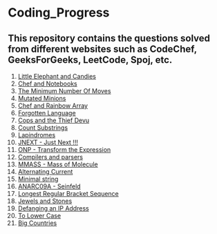 # Coding_Progress

## This repository contains the questions solved from different websites such as CodeChef, GeeksForGeeks, LeetCode, Spoj, etc.

1) [Little Elephant and Candies](https://github.com/aadityavikram/Solved_Questions/blob/master/lecandy.cpp)
2) [Chef and Notebooks](https://github.com/aadityavikram/Solved_Questions/blob/master/cnote.cpp)
3) [The Minimum Number Of Moves](https://github.com/aadityavikram/Solved_Questions/blob/master/salary.cpp)
4) [Mutated Minions](https://github.com/aadityavikram/Solved_Questions/blob/master/chn15a.cpp)
5) [Chef and Rainbow Array](https://github.com/aadityavikram/Solved_Questions/blob/master/rainbowa.cpp)
6) [Forgotten Language](https://github.com/aadityavikram/Solved_Questions/blob/master/frgtnlng.cpp)
7) [Cops and the Thief Devu](https://github.com/aadityavikram/Solved_Questions/blob/master/cops.cpp)
8) [Count Substrings](https://github.com/aadityavikram/Solved_Questions/blob/master/csub.cpp)
9) [Lapindromes](https://github.com/aadityavikram/Solved_Questions/blob/master/lapin.cpp)
10) [JNEXT - Just Next !!!](https://github.com/aadityavikram/Solved_Questions/blob/master/jnext.cpp)
11) [ONP - Transform the Expression](https://github.com/aadityavikram/Solved_Questions/blob/master/onp.cpp)
12) [Compilers and parsers](https://github.com/aadityavikram/Solved_Questions/blob/master/compiler.cpp)
13) [MMASS - Mass of Molecule](https://github.com/aadityavikram/Solved_Questions/blob/master/mmass.cpp)
14) [Alternating Current](https://github.com/aadityavikram/Solved_Questions/blob/master/ac.cpp)
15) [Minimal string](https://github.com/aadityavikram/Solved_Questions/blob/master/minstring.cpp)
16) [ANARC09A - Seinfeld](https://github.com/aadityavikram/Solved_Questions/blob/master/anarc09a.cpp)
17) [Longest Regular Bracket Sequence](https://github.com/aadityavikram/Solved_Questions/blob/master/lrbs.cpp)
18) [Jewels and Stones](https://github.com/aadityavikram/Solved_Questions/blob/master/jstone.cpp)
19) [Defanging an IP Address](https://github.com/aadityavikram/Solved_Questions/blob/master/defangip.cpp)
20) [To Lower Case](https://github.com/aadityavikram/Solved_Questions/blob/master/tolower.cpp)
21) [Big Countries](https://github.com/aadityavikram/Solved_Questions/blob/master/bigcountry.sql)
